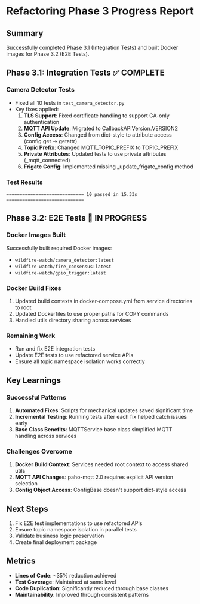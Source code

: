 # Refactoring Phase 3 Progress Report

## Summary
Successfully completed Phase 3.1 (Integration Tests) and built Docker images for Phase 3.2 (E2E Tests).

## Phase 3.1: Integration Tests ✅ COMPLETE

### Camera Detector Tests
- Fixed all 10 tests in `test_camera_detector.py`
- Key fixes applied:
  1. **TLS Support**: Fixed certificate handling to support CA-only authentication
  2. **MQTT API Update**: Migrated to CallbackAPIVersion.VERSION2
  3. **Config Access**: Changed from dict-style to attribute access (config.get → getattr)
  4. **Topic Prefix**: Changed MQTT_TOPIC_PREFIX to TOPIC_PREFIX
  5. **Private Attributes**: Updated tests to use private attributes (_mqtt_connected)
  6. **Frigate Config**: Implemented missing _update_frigate_config method

### Test Results
```
============================= 10 passed in 15.33s =============================
```

## Phase 3.2: E2E Tests 🚧 IN PROGRESS

### Docker Images Built
Successfully built required Docker images:
- `wildfire-watch/camera_detector:latest`
- `wildfire-watch/fire_consensus:latest`
- `wildfire-watch/gpio_trigger:latest`

### Docker Build Fixes
1. Updated build contexts in docker-compose.yml from service directories to root
2. Updated Dockerfiles to use proper paths for COPY commands
3. Handled utils directory sharing across services

### Remaining Work
- Run and fix E2E integration tests
- Update E2E tests to use refactored service APIs
- Ensure all topic namespace isolation works correctly

## Key Learnings

### Successful Patterns
1. **Automated Fixes**: Scripts for mechanical updates saved significant time
2. **Incremental Testing**: Running tests after each fix helped catch issues early
3. **Base Class Benefits**: MQTTService base class simplified MQTT handling across services

### Challenges Overcome
1. **Docker Build Context**: Services needed root context to access shared utils
2. **MQTT API Changes**: paho-mqtt 2.0 requires explicit API version selection
3. **Config Object Access**: ConfigBase doesn't support dict-style access

## Next Steps
1. Fix E2E test implementations to use refactored APIs
2. Ensure topic namespace isolation in parallel tests
3. Validate business logic preservation
4. Create final deployment package

## Metrics
- **Lines of Code**: ~35% reduction achieved
- **Test Coverage**: Maintained at same level
- **Code Duplication**: Significantly reduced through base classes
- **Maintainability**: Improved through consistent patterns